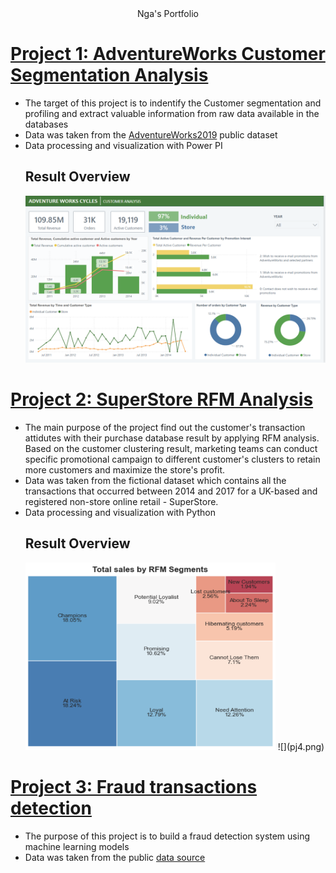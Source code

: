   <center>Nga's Portfolio</center>

# [Project 1: AdventureWorks Customer Segmentation Analysis](https://github.com/nqnga-0502/AventureWorks-CustomerSegmentation)
- The target of this project is to indentify the Customer segmentation and profiling and extract valuable information from raw data available in the databases
- Data was taken from the [AdventureWorks2019](https://learn.microsoft.com/en-us/sql/samples/adventureworks-install-configure?view=sql-server-ver16&tabs=ssms) public dataset
- Data processing and visualization with Power PI
  ## Result Overview
  ![](pj2.png) 

# [Project 2: SuperStore RFM Analysis](https://github.com/nqnga-0502/Superstore-RFM-Analysis)
- The main purpose of the project find out the customer's transaction attidutes with their purchase database result by applying RFM analysis. Based on the customer clustering result, marketing teams can conduct specific promotional campaign to different customer's clusters to retain more customers and maximize the store's profit.
- Data was taken from the fictional dataset which contains all the transactions that occurred between 2014 and 2017 for a UK-based and registered non-store online retail - SuperStore.
- Data processing and visualization with Python
  ## Result Overview
  <img src="pj3.png" width="400" height="300">
    ![](pj4.png) 

# [Project 3: Fraud transactions detection](https://github.com/nqnga-0502/Fraud-transactions-detection)
- The purpose of this project is to build a fraud detection system using machine learning models
- Data was taken from the public [data source](https://www.kaggle.com/datasets/dermisfit/fraud-transactions-dataset?select=fraudTrain.csv)

